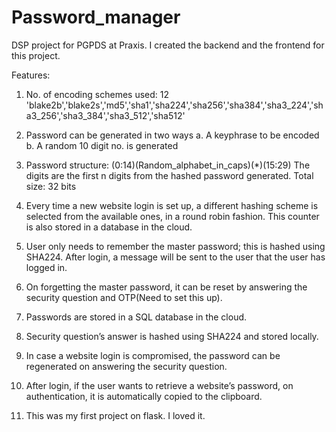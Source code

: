 # Password_manager
DSP project for PGPDS at Praxis. I created the backend and the frontend for this project.

Features:

1.	No. of encoding schemes used: 12
'blake2b','blake2s','md5','sha1','sha224','sha256','sha384','sha3_224','sha3_256','sha3_384','sha3_512','sha512'

2.	Password can be generated in two ways
  a. A keyphrase to be encoded
  b. A random 10 digit no. is generated

3.	Password structure: (0:14)(Random_alphabet_in_caps)(*)(15:29)
The digits are the first n digits from the hashed password generated. Total size: 32 bits

4.	Every time a new website login is set up, a different hashing scheme is selected from the available ones, in a round robin fashion. 
    This counter is also stored in a database in the cloud.

5.	User only needs to remember the master password; this is hashed using SHA224. After login, a message will be sent to the user that the user has logged in.

6.	On forgetting the master password, it can be reset by answering the security question and OTP(Need to set this up).

7.	Passwords are stored in a SQL database in the cloud.

8.	Security question’s answer is hashed using SHA224 and stored locally.

9.	In case a website login is compromised, the password can be regenerated on answering the security question.

10.	After login, if the user wants to retrieve a website’s password, on authentication, it is automatically copied to the clipboard.

11.	This was my first project on flask. I loved it.

